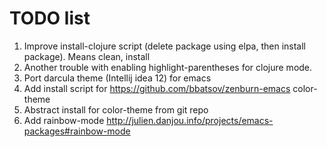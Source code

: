# TODO list
1. Improve install-clojure script (delete package using elpa, then install package). Means clean, install
2. Another trouble with enabling highlight-parentheses for clojure mode.
3. Port darcula theme (Intellij idea 12) for emacs
4. Add install script for https://github.com/bbatsov/zenburn-emacs color-theme
5. Abstract install for color-theme from git repo
6. Add rainbow-mode http://julien.danjou.info/projects/emacs-packages#rainbow-mode




